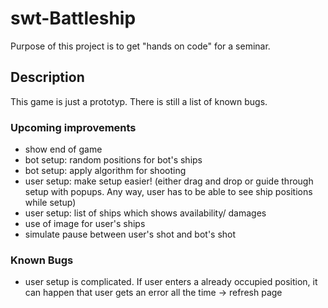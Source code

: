 # swt-Battleship

Purpose of this project is to get "hands on code" for a seminar. 

## Description 
This game is just a prototyp. There is still a list of known bugs. 

### Upcoming improvements
* show end of game
* bot setup: random positions for bot's ships 
* bot setup: apply algorithm for shooting
* user setup: make setup easier! (either drag and drop or guide through setup with popups. Any way, user has to be able to see ship positions while setup)
* user setup: list of ships which shows availability/ damages
* use of image for user's ships
* simulate pause between user's shot and bot's shot 

### Known Bugs
* user setup is complicated. If user enters a already occupied position, it can happen that user gets an error all the time -> refresh page 



